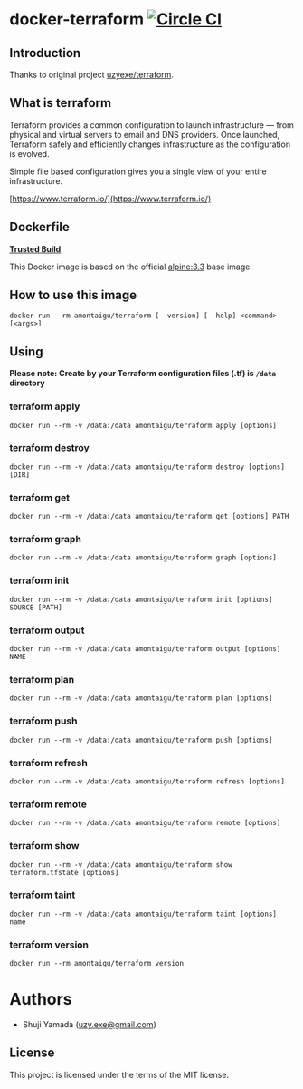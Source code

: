 # docker-terraform [![Circle CI](https://circleci.com/gh/AlbanMontaigu/docker-terraform.svg?style=shield)](https://circleci.com/gh/AlbanMontaigu/docker-terraform)

## Introduction

Thanks to original project [uzyexe/terraform](https://github.com/uzyexe/dockerfile-terraform).

## What is terraform

Terraform provides a common configuration to launch infrastructure — from physical and virtual servers to email and DNS providers. Once launched, Terraform safely and efficiently changes infrastructure as the configuration is evolved.

Simple file based configuration gives you a single view of your entire infrastructure.

[https://www.terraform.io/](https://www.terraform.io/)

## Dockerfile

[**Trusted Build**](https://hub.docker.com/r/amontaigu/terraform/)

This Docker image is based on the official [alpine:3.3](https://hub.docker.com/_/alpine/) base image.

## How to use this image

```
docker run --rm amontaigu/terraform [--version] [--help] <command> [<args>]

```

## Using

**Please note: Create by your Terraform configuration files (.tf) is `/data` directory**

### terraform apply

```
docker run --rm -v /data:/data amontaigu/terraform apply [options]
```

### terraform destroy

```
docker run --rm -v /data:/data amontaigu/terraform destroy [options] [DIR]
```

### terraform get

```
docker run --rm -v /data:/data amontaigu/terraform get [options] PATH
```

### terraform graph

```
docker run --rm -v /data:/data amontaigu/terraform graph [options]
```

### terraform init

```
docker run --rm -v /data:/data amontaigu/terraform init [options] SOURCE [PATH]
```

### terraform output

```
docker run --rm -v /data:/data amontaigu/terraform output [options] NAME
```

### terraform plan

```
docker run --rm -v /data:/data amontaigu/terraform plan [options]
```

### terraform push

```
docker run --rm -v /data:/data amontaigu/terraform push [options]
```

### terraform refresh

```
docker run --rm -v /data:/data amontaigu/terraform refresh [options]
```

### terraform remote

```
docker run --rm -v /data:/data amontaigu/terraform remote [options]
```

### terraform show

```
docker run --rm -v /data:/data amontaigu/terraform show terraform.tfstate [options]
```

### terraform taint

```
docker run --rm -v /data:/data amontaigu/terraform taint [options] name
```

### terraform version

```
docker run --rm amontaigu/terraform version
```


# Authors

* Shuji Yamada (<uzy.exe@gmail.com>)

## License

This project is licensed under the terms of the MIT license.

